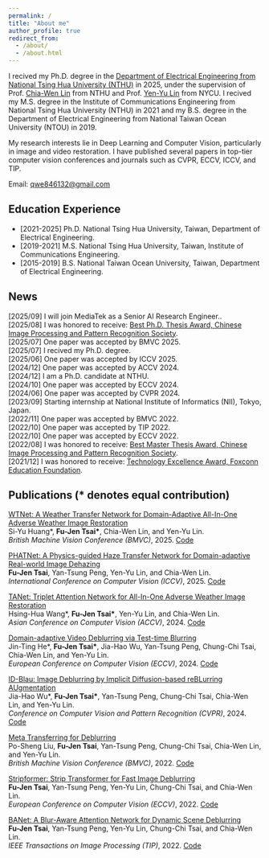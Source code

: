 ```yaml
---
permalink: /
title: "About me"
author_profile: true
redirect_from: 
  - /about/
  - /about.html
---
```

I recived my Ph.D. degree in the [Department of Electrical Engineering from National Tsing Hua University (NTHU)](https://web.ee.nthu.edu.tw/index.php?Lang=en) in 2025, under the supervision of Prof. [Chia-Wen Lin](https://www.ee.nthu.edu.tw/cwlin/) from NTHU and Prof. [Yen-Yu Lin](https://sites.google.com/site/yylinweb/) from NYCU. I recived my M.S. degree in the Institute of Communications Engineering from National Tsing Hua University (NTHU) in 2021 and my B.S. degree in the Department of Electrical Engineering from National Taiwan Ocean University (NTOU) in 2019.

My research interests lie in Deep Learning and Computer Vision, particularly in image and video restoration. I have published several papers in top-tier computer vision conferences and journals such as CVPR, ECCV, ICCV, and TIP.

Email: qwe846132@gmail.com

## Education Experience
* [2021-2025] Ph.D. National Tsing Hua University, Taiwan, Department of Electrical Engineering. 
* [2019-2021] M.S. National Tsing Hua University, Taiwan, Institute of Communications Engineering. 
* [2015-2019] B.S. National Taiwan Ocean University, Taiwan, Department of Electrical Engineering. 

## News
[2025/09] I will join MediaTek as a Senior AI Research Engineer.. <br>
[2025/08] I was honored to receive: [Best Ph.D. Thesis Award, Chinese Image Processing and Pattern Recognition Society](https://ippr.org.tw/wp-content/uploads/2025/08/%E7%AC%AC18%E5%B1%86%E5%8D%9A%E7%A2%A9%E5%A3%AB%E8%AB%96%E6%96%87%E7%8D%8E%E7%8D%B2%E7%8D%8E%E5%90%8D%E5%96%AE.pdf). <br>
[2025/07] One paper was accepted by BMVC 2025. <br>
[2025/07] I recived my Ph.D. degree. <br>
[2025/06] One paper was accepted by ICCV 2025. <br>
[2024/12] One paper was accepted by ACCV 2024. <br>
[2024/12] I am a Ph.D. candidate at NTHU. <br>
[2024/10] One paper was accepted by ECCV 2024. <br>
[2024/06] One paper was accepted by CVPR 2024. <br>
[2023/09] Starting internship at National Institute of Informatics (NII), Tokyo, Japan.<br>
[2022/11] One paper was accepted by BMVC 2022. <br>
[2022/10] One paper was accepted by TIP 2022. <br>
[2022/10] One paper was accepted by ECCV 2022. <br>
[2022/08] I was honored to receive: [Best Master Thesis Award, Chinese Image Processing and Pattern Recognition Society](https://ippr.org.tw/wp-content/uploads/2022/08/%E7%AC%AC%E5%8D%81%E4%BA%94%E5%B1%86%E5%8D%9A%E7%A2%A9%E5%A3%AB%E8%AB%96%E6%96%87%E7%8D%8E%E7%8D%B2%E7%8D%8E%E5%90%8D%E5%96%AE-1.pdf). <br>
[2021/12] I was honored to receive: [Technology Excellence Award, Foxconn Education Foundation](https://www.foxconnfoundation.org/plan/technology_award). 

## Publications (\* denotes equal contribution)

[WTNet: A Weather Transfer Network for Domain-Adaptive All-In-One Adverse Weather Image Restoration]()  <br>
Si-Yu Huang\*, **Fu-Jen Tsai\***, Chia-Wen Lin, and Yen-Yu Lin. <br>
*British Machine Vision Conference (BMVC)*, 2025.
[Code]()

[PHATNet: A Physics-guided Haze Transfer Network for Domain-adaptive Real-world Image Dehazing](https://arxiv.org/abs/2507.14826)  <br>
**Fu-Jen Tsai**, Yan-Tsung Peng, Yen-Yu Lin, and Chia-Wen Lin.  <br>
*International Conference on Computer Vision (ICCV)*, 2025.
[Code](https://github.com/pp00704831/PHATNet)

[TANet: Triplet Attention Network for All-In-One Adverse Weather Image Restoration](https://openaccess.thecvf.com/content/ACCV2024/papers/Wang_TANet_Triplet_Attention_Network_for_All-In-One_Adverse_Weather_Image_Restoration_ACCV_2024_paper.pdf)  <br>
Hsing-Hua Wang\*, **Fu-Jen Tsai\***, Yen-Yu Lin, and Chia-Wen Lin.  <br>
*Asian Conference on Computer Vision (ACCV)*, 2024.
[Code](https://github.com/xhuachris/TANet-ACCV-2024)

[Domain-adaptive Video Deblurring via Test-time Blurring](https://www.ecva.net/papers/eccv_2024/papers_ECCV/papers/04329.pdf)  <br>
Jin-Ting He\*, **Fu-Jen Tsai\***, Jia-Hao Wu, Yan-Tsung Peng, Chung-Chi Tsai, Chia-Wen Lin, and Yen-Yu Lin.  <br>
*European Conference on Computer Vision (ECCV)*, 2024.
[Code](https://github.com/Jin-Ting-He/DADeblur)

[ID-Blau: Image Deblurring by Implicit Diffusion-based reBLurring AUgmentation](https://openaccess.thecvf.com/content/CVPR2024/papers/Wu_ID-Blau_Image_Deblurring_by_Implicit_Diffusion-based_reBLurring_AUgmentation_CVPR_2024_paper.pdf)  <br>
Jia-Hao Wu\*, **Fu-Jen Tsai\***, Yan-Tsung Peng, Chung-Chi Tsai, Chia-Wen Lin, and Yen-Yu Lin.  <br>
*Conference on Computer Vision and Pattern Recognition (CVPR)*, 2024.
[Code](https://github.com/plusgood-steven/ID-Blau)

[Meta Transferring for Deblurring](https://bmvc2022.mpi-inf.mpg.de/0181.pdf)  <br>
Po-Sheng Liu, **Fu-Jen Tsai**, Yan-Tsung Peng, Chung-Chi Tsai, Chia-Wen Lin, and Yen-Yu Lin.  <br>
*British Machine Vision Conference (BMVC)*, 2022.
[Code](https://github.com/po-sheng/Meta_Transferring_for_Deblurring)

[Stripformer: Strip Transformer for Fast Image Deblurring](https://www.ecva.net/papers/eccv_2022/papers_ECCV/papers/136790142.pdf)  <br>
**Fu-Jen Tsai**, Yan-Tsung Peng, Yen-Yu Lin, Chung-Chi Tsai, and Chia-Wen Lin.  <br>
*European Conference on Computer Vision (ECCV)*, 2022.
[Code](https://github.com/pp00704831/Stripformer-ECCV-2022-)

[BANet: A Blur-Aware Attention Network for Dynamic Scene Deblurring](https://ieeexplore.ieee.org/document/9930938/)  <br>
**Fu-Jen Tsai**, Yan-Tsung Peng, Yen-Yu Lin, Chung-Chi Tsai, and Chia-Wen Lin.  <br>
*IEEE Transactions on Image Processing (TIP)*, 2022.
[Code](https://github.com/pp00704831/BANet-TIP-2022)





